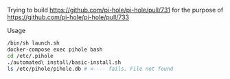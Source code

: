 Trying to build https://github.com/pi-hole/pi-hole/pull/731 for the purpose of https://github.com/pi-hole/pi-hole/pull/733

Usage
```bash
/bin/sh launch.sh
docker-compose exec pihole bash
cd /etc/.pihole
./automated\ install/basic-install.sh
ls /etc/pihole/pihole.db # <---- fails. File not found
```
